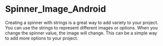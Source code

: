 # Spinner_Image_Android
Creating a spinner with strings is a great way to add variety to your project. You can use the strings to represent different images or options. When you change the spinner value, the image will change. This can be a simple way to add more options to your project.
